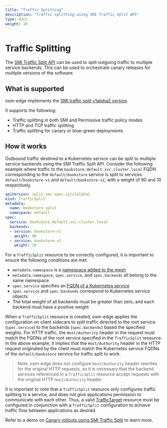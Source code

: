 ```yaml
---
title: "Traffic Splitting"
description: "Traffic splitting using SMI Traffic Split API"
type: docs
weight: 10
---
```


# Traffic Splitting

The [SMI Traffic Split API](https://github.com/servicemeshinterface/smi-spec/blob/main/apis/traffic-split/v1alpha2/traffic-split.md) can be used to split outgoing traffic to multiple service backends. This can be used to orchestrate canary releases for multiple versions of the software.

## What is supported

osm-edge implements the [SMI traffic split v1alpha2 version](https://github.com/servicemeshinterface/smi-spec/blob/main/apis/traffic-split/v1alpha2/traffic-split.md).

It supports the following:

- Traffic splitting in both SMI and Permissive traffic policy modes
- HTTP and TCP traffic splitting
- Traffic splitting for canary or blue-green deployments

## How it works

Outbound traffic destined to a Kubernetes service can be split to multiple service backends using the SMI Traffic Split API. Consider the following example where traffic to the `bookstore.default.svc.cluster.local` FQDN corresponding to the `default/bookstore` service is split to services `default/bookstore-v1` and `default/bookstore-v2`, with a weight of 90 and 10 respectively.

```yaml
apiVersion: split.smi-spec.io/v1alpha2
kind: TrafficSplit
metadata:
  name: bookstore-split
  namespace: default
spec:
  service: bookstore.default.svc.cluster.local
  backends:
  - service: bookstore-v1
    weight: 90
  - service: bookstore-v2
    weight: 10
```

For a `TrafficSplit` resource to be correctly configured, it is important to ensure the following conditions are met:

- `metadata.namespace` is a [namespace added to the mesh](docs/guides/app_onboarding/namespaces/)
- `metadata.namespace`, `spec.service`, and `spec.backends` all belong to the same namespace
- `spec.service` specifies an [FQDN of a Kubernetes service](https://kubernetes.io/docs/concepts/services-networking/dns-pod-service/#services)
- `spec.service` and `spec.backends` correspond to Kubernetes service objects
- The total weight of all backends must be greater than zero, and each backend must have a positive weight

When a `TrafficSplit` resource is created, osm-edge applies the configuration on client sidecars to split traffic directed to the root service (`spec.service`) to the backends (`spec.backends`) based the specified weights. For HTTP traffic, the `Host/Authority` header in the request must match the FQDNs of the root service specified in the `TrafficSplit` resource. In the above example, it implies that the `Host/Authority` header in the HTTP request originated by the client must match the Kubernetes service FQDNs of the `default/bookstore` service for traffic split to work.

> Note: osm-edge does not configure `Host/Authority` header rewrites for the original HTTP requests, so it is necessary that the backend services referenced in a `TrafficSplit` resource accept requests with the original HTTP `Host/Authority` header.

It is important to note that a `TrafficSplit` resource only configures traffic splitting to a service, and does not give applications permission to communicate with each other. Thus, a valid [TrafficTarget](https://github.com/servicemeshinterface/smi-spec/blob/main/apis/traffic-access/v1alpha3/traffic-access.md#traffictarget) resource must be configured in conjunction with a `TrafficSplit` configuration to achieve traffic flow between applications as desired.

Refer to a demo on [Canary rollouts using SMI Traffic Split](docs/demos/canary_rollout) to learn more.